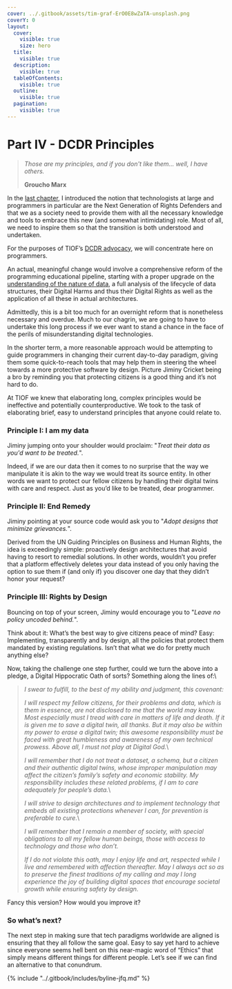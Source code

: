 ```yaml
---
cover: ../.gitbook/assets/tim-graf-ErO0E8wZaTA-unsplash.png
coverY: 0
layout:
  cover:
    visible: true
    size: hero
  title:
    visible: true
  description:
    visible: true
  tableOfContents:
    visible: true
  outline:
    visible: true
  pagination:
    visible: true
---
```


# Part IV - DCDR Principles

> _Those are my principles, and if you don't like them... well, I have others._
>
> **Groucho Marx**

In the [last chapter](https://www.digitalnewsasia.com/insights/penny-your-bytes-next-gen-rights-defenders), I introduced the notion that technologists at large and programmers in particular are the Next Generation of Rights Defenders and that we as a society need to provide them with all the necessary knowledge and tools to embrace this new (and somewhat intimidating) role. Most of all, we need to inspire them so that the transition is both understood and undertaken.

For the purposes of TIOF’s [DCDR advocacy](https://www.digitalnewsasia.com/insights/penny-your-bytes-part-1-about-dcdr), we will concentrate here on programmers.&#x20;

An actual, meaningful change would involve a comprehensive reform of the programming educational pipeline, starting with a proper upgrade on the [understanding of the nature of data](https://www.digitalnewsasia.com/insights/penny-your-bytes-nature-data), a full analysis of the lifecycle of data structures, their Digital Harms and thus their Digital Rights as well as the application of all these in actual architectures.

Admittedly, this is a bit too much for an overnight reform that is nonetheless necessary and overdue. Much to our chagrin, we are going to have to undertake this long process if we ever want to stand a chance in the face of the perils of misunderstanding digital technologies.

In the shorter term, a more reasonable approach would be attempting to guide programmers in changing their current day-to-day paradigm, giving them some quick-to-reach tools that may help them in steering the wheel towards a more protective software by design. Picture Jiminy Cricket being a bro by reminding you that protecting citizens is a good thing and it’s not hard to do.

At TIOF we knew that elaborating long, complex principles would be ineffective and potentially counterproductive. We took to the task of elaborating brief, easy to understand principles that anyone could relate to.

### **Principle I: I am my data** <a href="#id-3479671b-fca5-456e-a731-e1d7719700d7" id="id-3479671b-fca5-456e-a731-e1d7719700d7"></a>

Jiminy jumping onto your shoulder would proclaim: "_Treat their data as you'd want to be treated._".

Indeed, if we are our data then it comes to no surprise that the way we manipulate it is akin to the way we would treat its source entity. In other words we want to protect our fellow citizens by handling their digital twins with care and respect. Just as you’d like to be treated, dear programmer.

### **Principle II: End Remedy** <a href="#id-2a358655-ce0c-4b83-adc3-6fc9360fbf90" id="id-2a358655-ce0c-4b83-adc3-6fc9360fbf90"></a>

Jiminy pointing at your source code would ask you to "_Adopt designs that minimize grievances._".

Derived from the UN Guiding Principles on Business and Human Rights, the idea is exceedingly simple: proactively design architectures that avoid having to resort to remedial solutions. In other words, wouldn’t you prefer that a platform effectively deletes your data instead of you only having the option to sue them if (and only if) you discover one day that they didn’t honor your request?

### **Principle III: Rights by Design** <a href="#e5e28615-35f6-46c1-aca1-4f20774bce5b" id="e5e28615-35f6-46c1-aca1-4f20774bce5b"></a>

Bouncing on top of your screen, Jiminy would encourage you to "_Leave no policy uncoded behind._".

Think about it: What’s the best way to give citizens peace of mind? Easy: Implementing, transparently and by design, all the policies that protect them mandated by existing regulations. Isn’t that what we do for pretty much anything else?

Now, taking the challenge one step further, could we turn the above into a pledge, a Digital Hippocratic Oath of sorts? Something along the lines of:\


> _I swear to fulfill, to the best of my ability and judgment, this covenant:_
>
> _I will respect my fellow citizens, for their problems and data, which is them in essence, are not disclosed to me that the world may know. Most especially must I tread with care in matters of life and death. If it is given me to save a digital twin, all thanks. But it may also be within my power to erase a digital twin; this awesome responsibility must be faced with great humbleness and awareness of my own technical prowess. Above all, I must not play at Digital God._\
>
>
> _I will remember that I do not treat a dataset, a schema, but a citizen and their authentic digital twins, whose improper manipulation may affect the citizen’s family’s safety and economic stability. My responsibility includes these related problems, if I am to care adequately for people’s data._\
>
>
> _I will strive to design architectures and to implement technology that embeds all existing protections whenever I can, for prevention is preferable to cure._\
>
>
> _I will remember that I remain a member of society, with special obligations to all my fellow human beings, those with access to technology and those who don’t._
>
> _If I do not violate this oath, may I enjoy life and art, respected while I live and remembered with affection thereafter. May I always act so as to preserve the finest traditions of my calling and may I long experience the joy of building digital spaces that encourage societal growth while ensuring safety by design._

Fancy this version? How would you improve it?

### So what’s next? <a href="#id-40f3157f-751e-4207-ad79-9b56b7c38a29" id="id-40f3157f-751e-4207-ad79-9b56b7c38a29"></a>

The next step in making sure that tech paradigms worldwide are aligned is ensuring that they all follow the same goal. Easy to say yet hard to achieve since everyone seems hell bent on this near-magic word of “Ethics” that simply means different things for different people. Let’s see if we can find an alternative to that conundrum.



{% include "../.gitbook/includes/byline-jfq.md" %}

